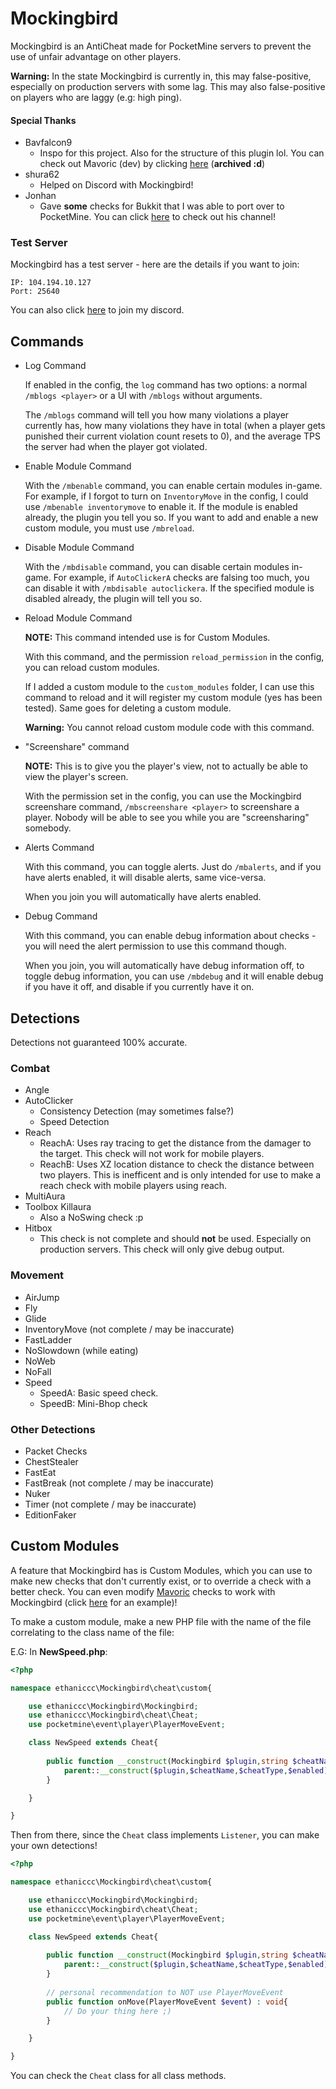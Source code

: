 # Mockingbird
Mockingbird is an AntiCheat made for PocketMine servers to prevent the use of unfair
advantage on other players.

**Warning:** In the state Mockingbird is currently in, this may false-positive, especially on production servers with some lag.
This may also false-positive on players who are laggy (e.g: high ping).

#### Special Thanks
* Bavfalcon9
    - Inspo for this project. Also for the structure of this plugin lol. You can check out
    Mavoric (dev) by clicking [here](https://github.com/Bavfalcon9/Mavoric/tree/v2.0.0/) (**archived :d**)
* shura62
    - Helped on Discord with Mockingbird!
* Jonhan
    - Gave **some** checks for Bukkit that I was able to port over to PocketMine.
    You can click [here](https://www.youtube.com/channel/UCZ_Pg7e-1JMlHtqnWw6KIcw) to check out his channel!

### Test Server
Mockingbird has a test server - here are the details if you want to join:
```
IP: 104.194.10.127
Port: 25640
```
You can also click [here](https://discord.gg/v77FESn) to join my discord.
## Commands
* Log Command
    
    If enabled in the config, the `log` command has two options: a normal
    `/mblogs <player>` or a UI with `/mblogs` without arguments.
    
    The `/mblogs` command will tell you how many violations a player currently has, 
    how many violations they have in total (when a player gets punished their current violation count resets to 0),
    and the average TPS the server had when the player got violated.
    
* Enable Module Command
    
    With the `/mbenable` command, you can enable certain modules in-game. For example,
    if I forgot to turn on `InventoryMove` in the config, I could use `/mbenable inventorymove` to 
    enable it. If the module is enabled already, the plugin you tell you so. If you want to add and enable
    a new custom module, you must use `/mbreload`.
    
* Disable Module Command

    With the `/mbdisable` command, you can disable certain modules in-game. For example, if
    `AutoClickerA` checks are falsing too much, you can disable it with `/mbdisable autoclickera`. If the specified
    module is disabled already, the plugin will tell you so. 
    
* Reload Module Command

    **NOTE:** This command intended use is for Custom Modules.
    
    With this command, and the permission `reload_permission` in the config, you can reload custom modules.
    
    If I added a custom module to the `custom_modules` folder, I can use this command to reload and it will register my custom module (yes has been tested).
    Same goes for deleting a custom module.
    
    **Warning:** You cannot reload custom module code with this command.
* "Screenshare" command

    **NOTE:** This is to give you the player's view, not to actually be able
    to view the player's screen.
    
    With the permission set in the config, you can use the Mockingbird screenshare
    command, `/mbscreenshare <player>` to screenshare a player. Nobody will be able to 
    see you while you are "screensharing" somebody.
* Alerts Command

    With this command, you can toggle alerts. Just do `/mbalerts`, and if you have alerts enabled, it will disable alerts, same vice-versa.

    When you join you will automatically have alerts enabled.
* Debug Command

    With this command, you can enable debug information about checks - you will need the alert permission to use this command though.

    When you join, you will automatically have debug information off, to toggle debug information, you can use `/mbdebug` and it will enable debug
    if you have it off, and disable if you currently have it on.
## Detections
Detections not guaranteed 100% accurate.

### Combat
* Angle
* AutoClicker
    * Consistency Detection (may sometimes false?)
    * Speed Detection
* Reach
    * ReachA: Uses ray tracing to get the distance from the
    damager to the target. This check will not work for mobile players.
    * ReachB: Uses XZ location distance to check the distance between two players.
    This is inefficent and is only intended for use to make a reach check with mobile players
    using reach.
* MultiAura
* Toolbox Killaura
    * Also a NoSwing check :p
* Hitbox
    - This check is not complete and should **not** be used. Especially on production servers. This check
    will only give debug output.
### Movement
* AirJump
* Fly
* Glide
* InventoryMove (not complete / may be inaccurate)
* FastLadder
* NoSlowdown (while eating)
* NoWeb
* NoFall
* Speed
    * SpeedA: Basic speed check.
    * SpeedB: Mini-Bhop check
### Other Detections
* Packet Checks
* ChestStealer
* FastEat
* FastBreak (not complete / may be inaccurate)
* Nuker
* Timer (not complete / may be inaccurate)
* EditionFaker
## Custom Modules
A feature that Mockingbird has is Custom Modules, which you can use to
make new checks that don't currently exist, or to override a check with a 
better check. You can even modify [Mavoric](https://github.com/Bavfalcon9/Mavoric/tree/v2.0.0) checks
to work with Mockingbird (click [here](https://github.com/ethaniccc/Mockingbird/blob/master/resources/custom_modules/MavoricSpeedA.php) for an example)!

To make a custom module, make a new PHP file with the name of the file correlating
to the class name of the file:

E.G: In **NewSpeed.php**:
```php
<?php

namespace ethaniccc\Mockingbird\cheat\custom{

    use ethaniccc\Mockingbird\Mockingbird;
    use ethaniccc\Mockingbird\cheat\Cheat;
    use pocketmine\event\player\PlayerMoveEvent;

    class NewSpeed extends Cheat{
    
        public function __construct(Mockingbird $plugin,string $cheatName,string $cheatType,bool $enabled = true){
            parent::__construct($plugin,$cheatName,$cheatType,$enabled);
        }

    }

}
```

Then from there, since the `Cheat` class implements `Listener`, you can make your own detections!
```php
<?php

namespace ethaniccc\Mockingbird\cheat\custom{

    use ethaniccc\Mockingbird\Mockingbird;
    use ethaniccc\Mockingbird\cheat\Cheat;
    use pocketmine\event\player\PlayerMoveEvent;

    class NewSpeed extends Cheat{
    
        public function __construct(Mockingbird $plugin,string $cheatName,string $cheatType,bool $enabled = true){
            parent::__construct($plugin,$cheatName,$cheatType,$enabled);
        }
        
        // personal recommendation to NOT use PlayerMoveEvent
        public function onMove(PlayerMoveEvent $event) : void{
            // Do your thing here ;)
        }

    }

}
```
You can check the `Cheat` class for all class methods.